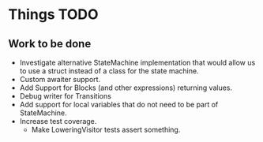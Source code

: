 # Things TODO

## Work to be done

- Investigate alternative StateMachine implementation that would allow us to use a struct instead of a class for the state machine.
- Custom awaiter support.
- Add Support for Blocks (and other expressions) returning values.
- Debug writer for Transitions
- Add support for local variables that do not need to be part of StateMachine.
- Increase test coverage.
  - Make LoweringVisitor tests assert something.